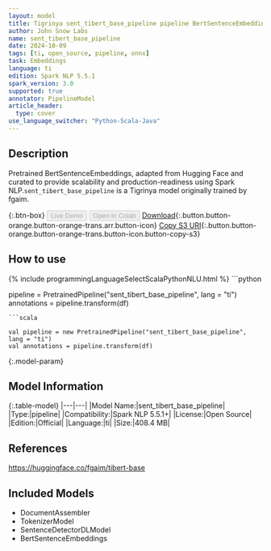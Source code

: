 ```yaml
---
layout: model
title: Tigrinya sent_tibert_base_pipeline pipeline BertSentenceEmbeddings from fgaim
author: John Snow Labs
name: sent_tibert_base_pipeline
date: 2024-10-09
tags: [ti, open_source, pipeline, onnx]
task: Embeddings
language: ti
edition: Spark NLP 5.5.1
spark_version: 3.0
supported: true
annotator: PipelineModel
article_header:
  type: cover
use_language_switcher: "Python-Scala-Java"
---
```


## Description

Pretrained BertSentenceEmbeddings, adapted from Hugging Face and curated to provide scalability and production-readiness using Spark NLP.`sent_tibert_base_pipeline` is a Tigrinya model originally trained by fgaim.

{:.btn-box}
<button class="button button-orange" disabled>Live Demo</button>
<button class="button button-orange" disabled>Open in Colab</button>
[Download](https://s3.amazonaws.com/auxdata.johnsnowlabs.com/public/models/sent_tibert_base_pipeline_ti_5.5.1_3.0_1728472538203.zip){:.button.button-orange.button-orange-trans.arr.button-icon}
[Copy S3 URI](s3://auxdata.johnsnowlabs.com/public/models/sent_tibert_base_pipeline_ti_5.5.1_3.0_1728472538203.zip){:.button.button-orange.button-orange-trans.button-icon.button-copy-s3}

## How to use



<div class="tabs-box" markdown="1">
{% include programmingLanguageSelectScalaPythonNLU.html %}
```python

pipeline = PretrainedPipeline("sent_tibert_base_pipeline", lang = "ti")
annotations =  pipeline.transform(df)   

```
```scala

val pipeline = new PretrainedPipeline("sent_tibert_base_pipeline", lang = "ti")
val annotations = pipeline.transform(df)

```
</div>

{:.model-param}
## Model Information

{:.table-model}
|---|---|
|Model Name:|sent_tibert_base_pipeline|
|Type:|pipeline|
|Compatibility:|Spark NLP 5.5.1+|
|License:|Open Source|
|Edition:|Official|
|Language:|ti|
|Size:|408.4 MB|

## References

https://huggingface.co/fgaim/tibert-base

## Included Models

- DocumentAssembler
- TokenizerModel
- SentenceDetectorDLModel
- BertSentenceEmbeddings